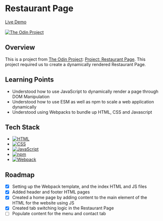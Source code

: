# Restaurant Page

[Live Demo](https://johnferrancol.github.io/restaurant-page/)<br/><br/>
[![The Odin Project](https://img.shields.io/badge/The%20Odin%20Project-A9792B?logo=theodinproject&logoColor=fff)](#)

## Overview

This is a project from [The Odin Project](https://theodinproject.com): [Project: Restaurant Page](https://www.theodinproject.com/lessons/node-path-javascript-restaurant-page). This project required us to create a dynamically rendered Restaurant Page.

## Learning Points

- Understood how to use JavaScript to dynamically render a page through DOM Manipulation
- Understood how to use ESM as well as npm to scale a web application dynamically
- Understood using Webpacks to bundle up HTML, CSS and Javascript

## Tech Stack

- [![HTML](https://img.shields.io/badge/HTML-%23E34F26.svg?logo=html5&logoColor=white)](#)
- [![CSS](https://img.shields.io/badge/CSS-1572B6?logo=css3&logoColor=fff)](#)
- [![JavaScript](https://img.shields.io/badge/JavaScript-F7DF1E?logo=javascript&logoColor=000)](#)
- [![npm](https://img.shields.io/badge/npm-CB3837?logo=npm&logoColor=fff)](#)
- [![Webpack](https://img.shields.io/badge/webpack-%238DD6F9.svg?&logo=webpack&logoColor=black)](#)

## Roadmap

- [x] Setting up the Webpack template, and the index HTML and JS files
- [x] Added header and footer HTML pages 
- [x] Created a home page by adding content to the main element of the HTML for the website using JS
- [x] Created tab switching logic in the Restaurant Page
- [ ] Populate content for the menu and contact tab
